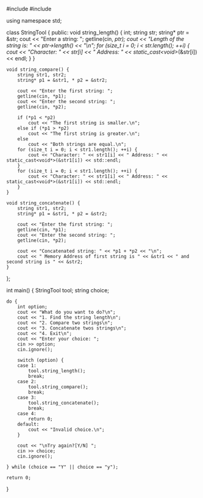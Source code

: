 
#include <iostream>
#include <string>

using namespace std;

class StringTool {
public:
    void string_length() {
        int;
        string str;
        string* ptr = &str;
        cout << "Enter a string: ";
        getline(cin, *ptr);
        cout << "Length of the string is: " << ptr->length() << "\n";
        for (size_t i = 0; i < str.length(); ++i) {
            cout << "Character: " << str[i] << " Address: " << static_cast<void*>(&str[i]) << endl;
        }
    }

    void string_compare() {
        string str1, str2;
        string* p1 = &str1, * p2 = &str2;

        cout << "Enter the first string: ";
        getline(cin, *p1);
        cout << "Enter the second string: ";
        getline(cin, *p2);

        if (*p1 < *p2)
            cout << "The first string is smaller.\n";
        else if (*p1 > *p2)
            cout << "The first string is greater.\n";
        else
            cout << "Both strings are equal.\n";
        for (size_t i = 0; i < str1.length(); ++i) {
            cout << "Character: " << str1[i] << " Address: " << static_cast<void*>(&str1[i]) << std::endl;
        }
        for (size_t i = 0; i < str1.length(); ++i) {
            cout << "Character: " << str1[i] << " Address: " << static_cast<void*>(&str1[i]) << std::endl;
        }
    }

    void string_concatenate() {
        string str1, str2;
        string* p1 = &str1, * p2 = &str2;

        cout << "Enter the first string: ";
        getline(cin, *p1);
        cout << "Enter the second string: ";
        getline(cin, *p2);

        cout << "Concatenated string: " << *p1 + *p2 << "\n";
        cout << " Memory Address of first string is " << &str1 << " and second string is " << &str2;
    }
};

int main() {
    StringTool tool;
    string choice;

    do {
        int option;
        cout << "What do you want to do?\n";
        cout << "1. Find the string length\n";
        cout << "2. Compare two strings\n";
        cout << "3. Concatenate twos strings\n";
        cout << "4. Exit\n";
        cout << "Enter your choice: ";
        cin >> option;
        cin.ignore();

        switch (option) {
        case 1:
            tool.string_length();
            break;
        case 2:
            tool.string_compare();
            break;
        case 3:
            tool.string_concatenate();
            break;
        case 4:
            return 0;
        default:
            cout << "Invalid choice.\n";
        }

        cout << "\nTry again?[Y/N] ";
        cin >> choice;
        cin.ignore();

    } while (choice == "Y" || choice == "y");

    return 0;
}
